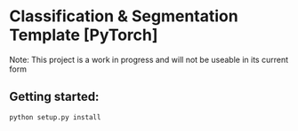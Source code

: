 # Classification & Segmentation Template [PyTorch]

Note: This project is a work in progress and will not be useable in its current form

## Getting started:
```python setup.py install```
